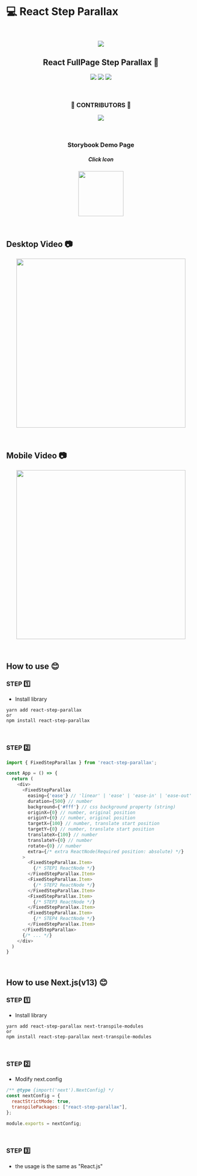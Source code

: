 # 💻 React Step Parallax

<br />

<p align="center">
  <a href="https://www.npmjs.com/package/react-step-parallax" target="_blank">
    <img src="https://github.com/ssi02014/react-step-parallax/assets/64779472/5b8ba080-e1c6-43e3-86a4-58165dc2a3b3" />
  </a>
</p>

<h2 align="center">React FullPage Step Parallax 🚀 </h2> 

<p align="center">
  <a href="https://www.npmjs.com/package/react-step-parallax" target="_blank">
  <img src="https://img.shields.io/npm/v/react-step-parallax.svg"></a>
  <a href="https://www.npmjs.com/package/react-step-parallax" target="_blank">
  <img src="https://img.shields.io/npm/dt/react-step-parallax.svg"></a>
  <img src="https://hits.seeyoufarm.com/api/count/incr/badge.svg?url=https%3A%2F%2Fgithub.com%2Fssi02014%2Freact-step-parallax&count_bg=%2379C83D&title_bg=%23555555&icon=&icon_color=%23E7E7E7&title=hits&edge_flat=false">
</p>

<br />

<h3 align="center">🌟 CONTRIBUTORS 🌟</h3>
<p align="center">
  <a href="https://github.com/ssi02014/react-step-parallax/graphs/contributors">
    <img src="https://contrib.rocks/image?repo=ssi02014/react-step-parallax">
  </a>
</p>

<br />

<h3 align="center">Storybook Demo Page</h3>
<h5 align="center">Click Icon</h5>
<p align="center">
  <a href="https://ssi02014.github.io/react-step-parallax">
    <img src="https://user-images.githubusercontent.com/64779472/220122236-c90ae4a5-8271-41df-b150-230b97991d41.png" width="120">
  </a>
</p>

<br />

## Desktop Video 📷
<p align='center'>
  <img width="450" src="https://github.com/ssi02014/react-step-parallax/assets/64779472/91268e36-09b4-4e75-9f1a-386474909fac">
</p>

<br />

## Mobile Video 📷
<p align='center'>
  <img width="450" src="https://github.com/ssi02014/react-step-parallax/assets/64779472/1628f06e-a3f8-4068-9497-cfe61112c8d0">
</p>

<br />

## How to use 😊
### STEP 1️⃣
- Install library
```
yarn add react-step-parallax
or
npm install react-step-parallax
```

<br />

### STEP 2️⃣
```js
import { FixedStepParallax } from 'react-step-parallax';

const App = () => {
  return (
    <div>
      <FixedStepParallax
        easing={'ease'} // 'linear' | 'ease' | 'ease-in' | 'ease-out' | 'ease-in-out'
        duration={500} // number
        background={'#fff'} // css background property (string)
        originX={0} // number, original position
        originY={0} // number, original position
        targetX={100} // number, translate start position
        targetY={0} // number, translate start position
        translateX={100} // number
        translateY={0} // number
        rotate={0} // number
        extra={/* extra ReactNode(Required position: absolute) */}
      >
        <FixedStepParallax.Item>
          {/* STEP1 ReactNode */}
        </FixedStepParallax.Item>
        <FixedStepParallax.Item>
          {/* STEP2 ReactNode */}
        </FixedStepParallax.Item>
        <FixedStepParallax.Item>
          {/* STEP3 ReactNode */}
        </FixedStepParallax.Item>
        <FixedStepParallax.Item>
          {/* STEP4 ReactNode */}
        </FixedStepParallax.Item>
      </FixedStepParallax>
      {/* ... */}
    </div>
  )
}
```

<br />

## How to use Next.js(v13) 😊
### STEP 1️⃣
- Install library
```
yarn add react-step-parallax next-transpile-modules
or
npm install react-step-parallax next-transpile-modules
```

<br />

### STEP 2️⃣
- Modify next.config
```js
/** @type {import('next').NextConfig} */
const nextConfig = {
  reactStrictMode: true,
  transpilePackages: ["react-step-parallax"],
};

module.exports = nextConfig;
```

<br />

### STEP 3️⃣
- the usage is the same as "React.js"

<br />

